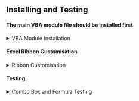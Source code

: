 ## Installing and Testing

####  The main VBA module file should be installed first

<details><summary>VBA Module Installation</summary>
<p>

- Download [COM_PORT_ENUM_RIBBON.bas](COM_PORT_ENUM_RIBBON.bas) to a known location on your PC  
- Open a new Excel document   
- Enter the VBA Environment (Alt-F11)  
- From VBA Environment, view the Project Explorer (Control-R)  
- From Project Explorer, right-hand click and select Import File  
- Import the file COM_PORT_ENUM_RIBBON.bas 
- Check that a new module `COM_PORT_ENUM_RIBBON` is created and visible in the Modules folder
- VBA6 only - delete `PtrSafe` keyword in function definition   
- Close and return to Excel (Alt-Q)  
- IMPORTANT - save document as type Macro-Enabled with a file name of your choice 

  </p>
  </details>
   
#### Excel Ribbon Customisation

<details><summary>Ribbon Customisation</summary>
<p>

- [Ribbon Customisation instructions](Ribbon-HowTo.md)

</p>
</details>


#### Testing

<details><summary>Combo Box and Formula Testing</summary>
<p>
  
Open the document in Excel and check that no error messages appear on startup.  
  
Select the COM Port tab and check that a combo box with a label above it is present    

Enter the formula `=Read_Ribbon_Combo()` in any cell to begin

Select a testing scenario below based on the number of COM ports known to be available on the PC.  

<details>
<summary>No COM Ports</summary>
<p>

Check that - 
  
1. Label above combo box is **Detect COM Ports**
2. Hovering over label shows supertip message 'No COM Ports available'
3. Combo box shows message **No COM Ports**
4. Cell with `=Read_Ribbon_Combo()` is blank  
  
</p>
</details>

<details>
<summary>Single COM Port</summary> 
<p>
  
Check that - 
    
1. Label above combo box is **Select COM Port**
2. Hovering over label shows supertip message 'COM Ports available = 1'
3. Single Com Port is available for selection in Combo box
4. Selecting Com port updates cell with selection
5. Clicking **Select COM Port** clears combo box and cell  
  
</p>
</details>

<details>
  
<summary>Multiple COM Ports</summary>
<p>
  
Check that - 
    
1. Label above combo box is **Select COM Port**
2. Hovering over label shows supertip message 'COM Ports available = n'
3. Multiple Com Ports are available for selection in Combo box
4. Selecting a Com port updates cell with selection
5. Selecting a different Com port updates cell with new selection 
6. Clicking **Select COM Port** clears combo box and cell   
  
</p>
</details>

<details>  
<summary>Adding / Removing COM Ports</summary>
<p>
  
If possible, check that adding and removing COM Ports updates the worksheet and controls correctly
  
Click the label above the combo box, or re-select the combo box to re-scan available ports.
  
Check that the following items change as expected -   
  
1. Label above Combo Box
2. Label Supertip message
3. Combo box entries
4. Formula cell  
     
##### COM Ports can be removed temporarily by enabling/disabling from the device manager.  
     
</p>
</details>  
  
</p>
</details>
